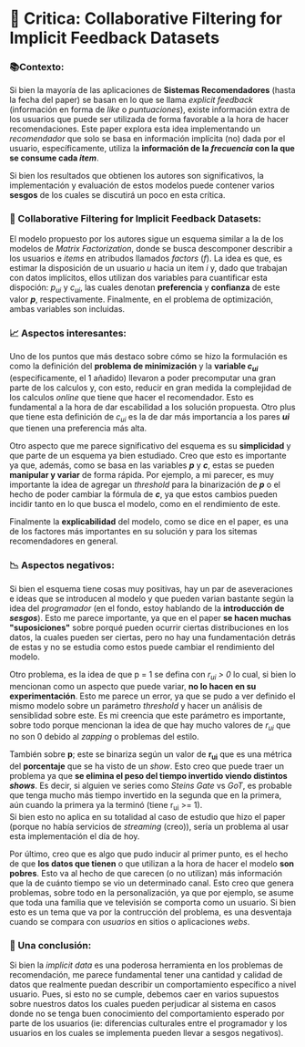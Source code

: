 # 📖 Critica: Collaborative Filtering for Implicit Feedback Datasets

### 📚Contexto:
Si bien la mayoría de las aplicaciones de **Sistemas Recomendadores** (hasta la fecha del paper) se basan en lo que se llama _explicit feedback_ (información en forma de _like_ o _puntuaciones_), existe información extra de los usuarios que puede ser utilizada de forma favorable a la hora de hacer recomendaciones. Este paper explora esta idea implementando un _recomendador_ que solo se basa en información implícita (no) dada por el usuario, específicamente, utiliza la **información de la _frecuencia_ con la que se consume cada _item_**.


Si bien los resultados que obtienen los autores son significativos, la implementación y evaluación de estos modelos puede contener varios **sesgos** de los cuales se discutirá un poco en esta crítica.

### 🧾 Collaborative Filtering for Implicit Feedback Datasets:
El modelo propuesto por los autores sigue un esquema similar a la de los modelos de _Matrix Factorization_, donde se busca descomponer describir a los usuarios e _items_ en atribudos llamados _factors_ (_f_). La idea es que, es estimar la disposición de un usuario _u_ hacia un item _i_ y, dado que trabajan con datos implícitos, ellos utilizan dos variables para cuantificar esta dispoción: _p<sub>ui</sub>_ y _c<sub>ui</sub>_, las cuales denotan **preferencia** y **confianza** de este valor **_p_**, respectivamente. Finalmente, en el problema de optimización, ambas variables son incluidas.

### 📈 Aspectos interesantes:

Uno de los puntos que más destaco sobre cómo se hizo la formulación es como la definición del **problema de minimización** y la **variable 
_c<sub>ui</sub>_** (especificamente, el 1 añadido) llevaron a poder precomputar una gran parte de los calculos y, con esto, reducir en gran medida la complejidad de los calculos _online_ que tiene que hacer el recomendador. Esto es fundamental a la hora de dar escabilidad a los solución propuesta. Otro plus que tiene esta definición de _c<sub>ui</sub>_ es la de dar más importancia a los pares _**ui**_ que tienen una preferencia más alta.

Otro aspecto que me parece significativo del esquema es su **simplicidad** y que parte de un esquema ya bien estudiado. Creo que esto es importante ya que, además, como se basa en las variables **_p_** y **_c_**, estas se pueden **manipular y variar** de forma rápida. Por ejemplo, a mi parecer, es muy importante la idea de agregar un _threshold_ para la binarización de **_p_** o el hecho de poder cambiar la fórmula de **_c_**, ya que estos cambios pueden incidir tanto en lo que busca el modelo, como en el rendimiento de este.

Finalmente la **explicabilidad** del modelo, como se dice en el paper, es una de los factores más importantes en su solución y para los sitemas recomendadores en general.

### 📉 Aspectos negativos:

Si bien el esquema tiene cosas muy positivas, hay un par de aseveraciones e ideas que se introducen al modelo y que pueden varian bastante según la idea del _programador_ (en el fondo, estoy hablando de la **introducción de _sesgos_**). Esto me parece importante, ya que en el paper **se hacen muchas "suposiciones"** sobre porqué pueden ocurrir ciertas distribuciones en los datos, la cuales pueden ser ciertas, pero no hay una fundamentación detrás de estas y no se estudia como estos puede cambiar el rendimiento del modelo.

Otro problema, es la idea de que p = 1 se defina con _r<sub>ui</sub> > 0_ lo cual, si bien lo mencionan como un aspecto que puede variar, **no lo hacen en su experimentación**. Esto me parece un error, ya que se pudo a ver definido el mismo modelo sobre un parámetro _threshold_ y hacer un análisis de sensiblidad sobre este. Es mi creencia que este parámetro es importante, sobre todo porque mencionan la idea de que hay mucho valores de _r<sub>ui</sub>_ que no son 0 debido al _zapping_ o problemas del estilo.

También sobre **p**; este se binariza según un valor de **r<sub>ui</sub>** que es una métrica del **porcentaje** que se ha visto de un _show_. Esto creo que puede traer un problema ya que **se elimina el peso del tiempo invertido viendo distintos _shows_**. Es decir, si alguien ve series como _Steins Gate_ vs _GoT_, es probable que tenga mucho más tiempo invertido en la segunda que en la primera, aún cuando la primera ya la terminó (tiene r<sub>ui</sub> >= 1).\
Si bien esto no aplica en su totalidad al caso de estudio que hizo el paper (porque no había servicios de _streaming_ (creo)), sería un problema al usar esta implementación el día de hoy.

Por último, creo que es algo que pudo inducir al primer punto, es el hecho de que **los datos que tienen** o que utilizan a la hora de hacer el modelo **son pobres**. Esto va al hecho de que carecen (o no utilizan) más información que la de cuánto tiempo se vio un determinado canal. Esto creo que genera problemas, sobre todo en la personalización, ya que por ejemplo, se asume que toda una familia que ve televisión se comporta como un usuario. Si bien esto es un tema que va por la contrucción del problema, es una desventaja cuando se compara con _usuarios_ en sitios o aplicaciones _webs_.

### 📕 Una conclusión:
Si bien la _implicit data_ es una poderosa herramienta en los problemas de recomendación, me parece fundamental tener una cantidad y calidad de datos que realmente puedan describir un comportamiento específico a nivel usuario.
Pues, si esto no se cumple, debemos caer en varios supuestos sobre nuestros datos los cuales pueden perjudicar al sistema en casos donde no se tenga buen conocimiento del comportamiento esperado por parte de los usuarios (ie: diferencias culturales entre el programador y los usuarios en los cuales se implementa pueden llevar a sesgos negativos).